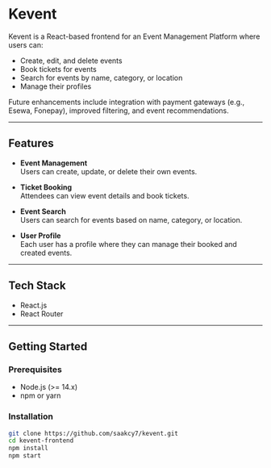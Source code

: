 # Kevent

Kevent is a React-based frontend for an Event Management Platform where users can:

- Create, edit, and delete events  
- Book tickets for events  
- Search for events by name, category, or location  
- Manage their profiles  

Future enhancements include integration with payment gateways (e.g., Esewa, Fonepay), improved filtering, and event recommendations.

---

## Features

- **Event Management**  
  Users can create, update, or delete their own events.

- **Ticket Booking**  
  Attendees can view event details and book tickets.

- **Event Search**  
  Users can search for events based on name, category, or location.

- **User Profile**  
  Each user has a profile where they can manage their booked and created events.


---

## Tech Stack

- React.js  
- React Router  

---

## Getting Started

### Prerequisites

- Node.js (>= 14.x)
- npm or yarn

### Installation

```bash
git clone https://github.com/saakcy7/kevent.git
cd kevent-frontend
npm install
npm start
